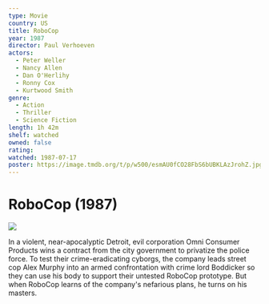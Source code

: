 ```yaml
---
type: Movie
country: US
title: RoboCop
year: 1987
director: Paul Verhoeven
actors:
  - Peter Weller
  - Nancy Allen
  - Dan O'Herlihy
  - Ronny Cox
  - Kurtwood Smith
genre:
  - Action
  - Thriller
  - Science Fiction
length: 1h 42m
shelf: watched
owned: false
rating:
watched: 1987-07-17
poster: https://image.tmdb.org/t/p/w500/esmAU0fCO28FbS6bUBKLAzJrohZ.jpg
---
```


# RoboCop (1987)

![](https://image.tmdb.org/t/p/w500/esmAU0fCO28FbS6bUBKLAzJrohZ.jpg)

In a violent, near-apocalyptic Detroit, evil corporation Omni Consumer Products wins a contract from the city government to privatize the police force. To test their crime-eradicating cyborgs, the company leads street cop Alex Murphy into an armed confrontation with crime lord Boddicker so they can use his body to support their untested RoboCop prototype. But when RoboCop learns of the company's nefarious plans, he turns on his masters.